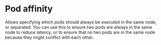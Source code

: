 # Pod affinity
Allows specifying which pods should always be executed in the same node, or separated. You can use this to ensure two pods are always in the same node to reduce latency, or to ensure that no two pods are in the same node because they might conflict with each other.
